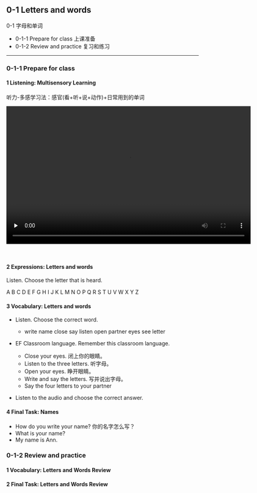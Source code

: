 ## 0-1 Letters and words

0-1 字母和单词
* 0-1-1 Prepare for class 上课准备
* 0-1-2 Review and practice 复习和练习

---

### 0-1-1 Prepare for class

#### 1 Listening: Multisensory Learning

听力-多感学习法：感官(看+听+说+动作)+日常用到的单词

<video class="ets-vp " width="640" height="360" playsinline="playsinline" preload="none" src="https://cns2.ef-cdn.com/Juno/51/64/00/v/516400/U1.mp4" style="text-size-adjust: auto !important; user-select: auto;"><div pseudo="-webkit-media-controls" class="sizing-small phase-pre-ready state-no-metadata"><br class="Apple-interchange-newline"><div pseudo="-webkit-media-controls-enclosure"></div></div></video>

#### 2 Expressions: Letters and words

Listen. Choose the letter that is heard.

A B C D E F G H I J K L M N O P Q R S T U V W X Y Z

#### 3 Vocabulary: Letters and words

* Listen. Choose the correct word.
  * write name close say listen open partner eyes see letter

* EF Classroom language. Remember this classroom language.
  * Close your eyes.  闭上你的眼睛。
  * Listen to the three letters.	  听字母。
  * Open your eyes.	  睁开眼睛。
  * Write and say the letters. 写并说出字母。
  * Say the four letters to your partner

* Listen to the audio and choose the correct answer.

#### 4 Final Task: Names

* How do you write your name?	你的名字怎么写？ 
* What is your name?	
* My name is Ann.

### 0-1-2 Review and practice

#### 1 Vocabulary: Letters and Words Review

#### 2 Final Task: Letters and Words Review



